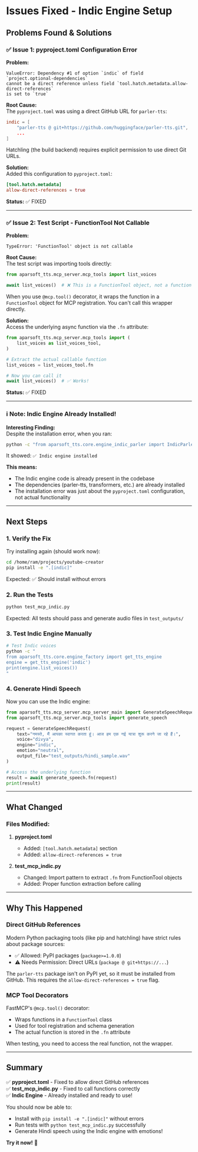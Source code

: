 # Issues Fixed - Indic Engine Setup

## Problems Found & Solutions

### ✅ Issue 1: pyproject.toml Configuration Error

**Problem:**
```
ValueError: Dependency #1 of option `indic` of field `project.optional-dependencies` 
cannot be a direct reference unless field `tool.hatch.metadata.allow-direct-references` 
is set to `true`
```

**Root Cause:**  
The `pyproject.toml` was using a direct GitHub URL for `parler-tts`:
```toml
indic = [
    "parler-tts @ git+https://github.com/huggingface/parler-tts.git",
    ...
]
```

Hatchling (the build backend) requires explicit permission to use direct Git URLs.

**Solution:**  
Added this configuration to `pyproject.toml`:
```toml
[tool.hatch.metadata]
allow-direct-references = true
```

**Status:** ✅ FIXED

---

### ✅ Issue 2: Test Script - FunctionTool Not Callable

**Problem:**
```
TypeError: 'FunctionTool' object is not callable
```

**Root Cause:**  
The test script was importing tools directly:
```python
from aparsoft_tts.mcp_server.mcp_tools import list_voices

await list_voices()  # ❌ This is a FunctionTool object, not a function!
```

When you use `@mcp.tool()` decorator, it wraps the function in a `FunctionTool` object for MCP registration. You can't call this wrapper directly.

**Solution:**  
Access the underlying async function via the `.fn` attribute:
```python
from aparsoft_tts.mcp_server.mcp_tools import (
    list_voices as list_voices_tool,
)

# Extract the actual callable function
list_voices = list_voices_tool.fn

# Now you can call it
await list_voices()  # ✅ Works!
```

**Status:** ✅ FIXED

---

### ℹ️ Note: Indic Engine Already Installed!

**Interesting Finding:**  
Despite the installation error, when you ran:
```bash
python -c "from aparsoft_tts.core.engine_indic_parler import IndicParlerEngine; print('✅ Indic engine installed')"
```

It showed: `✅ Indic engine installed`

**This means:**
- The Indic engine code is already present in the codebase
- The dependencies (parler-tts, transformers, etc.) are already installed
- The installation error was just about the `pyproject.toml` configuration, not actual functionality

---

## Next Steps

### 1. Verify the Fix

Try installing again (should work now):
```bash
cd /home/ram/projects/youtube-creator
pip install -e ".[indic]"
```

Expected: ✅ Should install without errors

### 2. Run the Tests

```bash
python test_mcp_indic.py
```

Expected: All tests should pass and generate audio files in `test_outputs/`

### 3. Test Indic Engine Manually

```bash
# Test Indic voices
python -c "
from aparsoft_tts.core.engine_factory import get_tts_engine
engine = get_tts_engine('indic')
print(engine.list_voices())
"
```

### 4. Generate Hindi Speech

Now you can use the Indic engine:
```python
from aparsoft_tts.mcp_server.mcp_server_main import GenerateSpeechRequest
from aparsoft_tts.mcp_server.mcp_tools import generate_speech

request = GenerateSpeechRequest(
    text="नमस्ते, मैं आपका स्वागत करता हूं। आज हम एक नई यात्रा शुरू करने जा रहे हैं।",
    voice="divya",
    engine="indic",
    emotion="neutral",
    output_file="test_outputs/hindi_sample.wav"
)

# Access the underlying function
result = await generate_speech.fn(request)
print(result)
```

---

## What Changed

### Files Modified:

1. **pyproject.toml**
   - Added: `[tool.hatch.metadata]` section
   - Added: `allow-direct-references = true`

2. **test_mcp_indic.py**
   - Changed: Import pattern to extract `.fn` from FunctionTool objects
   - Added: Proper function extraction before calling

---

## Why This Happened

### Direct GitHub References
Modern Python packaging tools (like pip and hatchling) have strict rules about package sources:
- ✅ Allowed: PyPI packages (`package>=1.0.0`)
- ⚠️ Needs Permission: Direct URLs (`package @ git+https://...`)

The `parler-tts` package isn't on PyPI yet, so it must be installed from GitHub. This requires the `allow-direct-references = true` flag.

### MCP Tool Decorators
FastMCP's `@mcp.tool()` decorator:
- Wraps functions in a `FunctionTool` class
- Used for tool registration and schema generation
- The actual function is stored in the `.fn` attribute

When testing, you need to access the real function, not the wrapper.

---

## Summary

✅ **pyproject.toml** - Fixed to allow direct GitHub references  
✅ **test_mcp_indic.py** - Fixed to call functions correctly  
✅ **Indic Engine** - Already installed and ready to use!  

You should now be able to:
- Install with `pip install -e ".[indic]"` without errors
- Run tests with `python test_mcp_indic.py` successfully
- Generate Hindi speech using the Indic engine with emotions!

**Try it now!** 🚀
